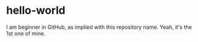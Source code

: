 # hello-world
I am beginner in GitHub, as implied with this repository name. Yeah, it's the 1st one of mine.
